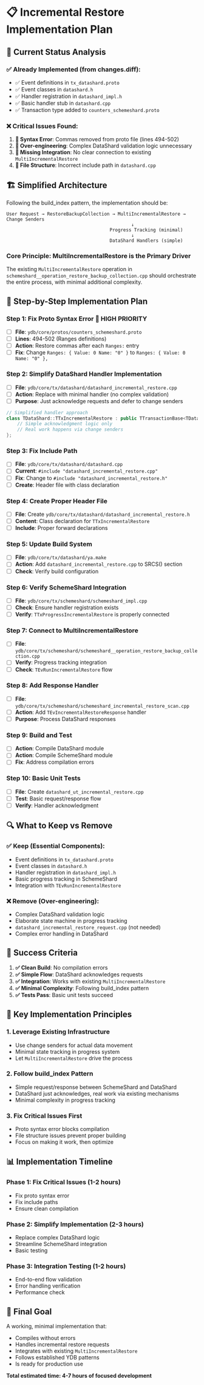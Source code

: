 # 📋 Incremental Restore Implementation Plan

## 🎯 Current Status Analysis

### ✅ Already Implemented (from changes.diff):
- ✅ Event definitions in `tx_datashard.proto`
- ✅ Event classes in `datashard.h`  
- ✅ Handler registration in `datashard_impl.h`
- ✅ Basic handler stub in `datashard.cpp`
- ✅ Transaction type added to `counters_schemeshard.proto`

### ❌ Critical Issues Found:
1. **🚨 Syntax Error**: Commas removed from proto file (lines 494-502)
2. **🔧 Over-engineering**: Complex DataShard validation logic unnecessary
3. **🔗 Missing Integration**: No clear connection to existing `MultiIncrementalRestore`
4. **📁 File Structure**: Incorrect include path in `datashard.cpp`

## 🏗️ Simplified Architecture

Following the build_index pattern, the implementation should be:

```
User Request → RestoreBackupCollection → MultiIncrementalRestore → Change Senders
                                              ↓
                                      Progress Tracking (minimal)
                                              ↓
                                      DataShard Handlers (simple)
```

### Core Principle: **MultiIncrementalRestore is the Primary Driver**

The existing `MultiIncrementalRestore` operation in `schemeshard__operation_restore_backup_collection.cpp` should orchestrate the entire process, with minimal additional complexity.

## 📝 Step-by-Step Implementation Plan

### Step 1: Fix Proto Syntax Error 🚨 HIGH PRIORITY
- [ ] **File**: `ydb/core/protos/counters_schemeshard.proto`
- [ ] **Lines**: 494-502 (Ranges definitions)
- [ ] **Action**: Restore commas after each `Ranges:` entry
- [ ] **Fix**: Change `Ranges: { Value: 0 Name: "0" }` to `Ranges: { Value: 0 Name: "0" },`

### Step 2: Simplify DataShard Handler Implementation
- [ ] **File**: `ydb/core/tx/datashard/datashard_incremental_restore.cpp`
- [ ] **Action**: Replace with minimal handler (no complex validation)
- [ ] **Purpose**: Just acknowledge requests and defer to change senders

```cpp
// Simplified handler approach
class TDataShard::TTxIncrementalRestore : public TTransactionBase<TDataShard> {
    // Simple acknowledgment logic only
    // Real work happens via change senders
};
```

### Step 3: Fix Include Path
- [ ] **File**: `ydb/core/tx/datashard/datashard.cpp`
- [ ] **Current**: `#include "datashard_incremental_restore.cpp"`
- [ ] **Fix**: Change to `#include "datashard_incremental_restore.h"`
- [ ] **Create**: Header file with class declaration

### Step 4: Create Proper Header File
- [ ] **File**: Create `ydb/core/tx/datashard/datashard_incremental_restore.h`
- [ ] **Content**: Class declaration for `TTxIncrementalRestore`
- [ ] **Include**: Proper forward declarations

### Step 5: Update Build System
- [ ] **File**: `ydb/core/tx/datashard/ya.make`
- [ ] **Action**: Add `datashard_incremental_restore.cpp` to SRCS() section
- [ ] **Check**: Verify build configuration

### Step 6: Verify SchemeShard Integration
- [ ] **File**: `ydb/core/tx/schemeshard/schemeshard_impl.cpp`
- [ ] **Check**: Ensure handler registration exists
- [ ] **Verify**: `TTxProgressIncrementalRestore` is properly connected

### Step 7: Connect to MultiIncrementalRestore
- [ ] **File**: `ydb/core/tx/schemeshard/schemeshard__operation_restore_backup_collection.cpp`
- [ ] **Verify**: Progress tracking integration
- [ ] **Check**: `TEvRunIncrementalRestore` flow

### Step 8: Add Response Handler
- [ ] **File**: `ydb/core/tx/schemeshard/schemeshard_incremental_restore_scan.cpp`
- [ ] **Action**: Add `TEvIncrementalRestoreResponse` handler
- [ ] **Purpose**: Process DataShard responses

### Step 9: Build and Test
- [ ] **Action**: Compile DataShard module
- [ ] **Action**: Compile SchemeShard module
- [ ] **Fix**: Address compilation errors

### Step 10: Basic Unit Tests
- [ ] **File**: Create `datashard_ut_incremental_restore.cpp`
- [ ] **Test**: Basic request/response flow
- [ ] **Verify**: Handler acknowledgment

## 🔍 What to Keep vs Remove

### ✅ Keep (Essential Components):
- Event definitions in `tx_datashard.proto`
- Event classes in `datashard.h`
- Handler registration in `datashard_impl.h`
- Basic progress tracking in SchemeShard
- Integration with `TEvRunIncrementalRestore`

### ❌ Remove (Over-engineering):
- Complex DataShard validation logic
- Elaborate state machine in progress tracking
- `datashard_incremental_restore_request.cpp` (not needed)
- Complex error handling in DataShard

## 🎯 Success Criteria

1. **✅ Clean Build**: No compilation errors
2. **✅ Simple Flow**: DataShard acknowledges requests
3. **✅ Integration**: Works with existing `MultiIncrementalRestore`
4. **✅ Minimal Complexity**: Following build_index pattern
5. **✅ Tests Pass**: Basic unit tests succeed

## 🚀 Key Implementation Principles

### 1. **Leverage Existing Infrastructure**
- Use change senders for actual data movement
- Minimal state tracking in progress system
- Let `MultiIncrementalRestore` drive the process

### 2. **Follow build_index Pattern**
- Simple request/response between SchemeShard and DataShard
- DataShard just acknowledges, real work via existing mechanisms
- Minimal complexity in progress tracking

### 3. **Fix Critical Issues First**
- Proto syntax error blocks compilation
- File structure issues prevent proper building
- Focus on making it work, then optimize

## 📊 Implementation Timeline

### Phase 1: Fix Critical Issues (1-2 hours)
- Fix proto syntax error
- Fix include paths
- Ensure clean compilation

### Phase 2: Simplify Implementation (2-3 hours)
- Replace complex DataShard logic
- Streamline SchemeShard integration
- Basic testing

### Phase 3: Integration Testing (1-2 hours)
- End-to-end flow validation
- Error handling verification
- Performance check

## 🎯 Final Goal

A working, minimal implementation that:
- Compiles without errors
- Handles incremental restore requests
- Integrates with existing `MultiIncrementalRestore`
- Follows established YDB patterns
- Is ready for production use

**Total estimated time: 4-7 hours of focused development**

